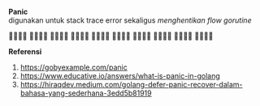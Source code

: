 <b>Panic</b><br>
digunakan untuk stack trace error sekaligus <i>menghentikan flow gorutine</i>


🧟🧟🧟🧟
🧟🧟🧟🧟
🧟🧟🧟🧟
🧟🧟🧟🧟
🧟🧟🧟🧟
🧟🧟🧟🧟
🧟🧟🧟🧟
🧟🧟🧟🧟
🧟🧟🧟🧟
🧟🧟🧟🧟



<b>Referensi</b><br>
1. https://gobyexample.com/panic
2. https://www.educative.io/answers/what-is-panic-in-golang
3. https://hiraqdev.medium.com/golang-defer-panic-recover-dalam-bahasa-yang-sederhana-3edd5b81919